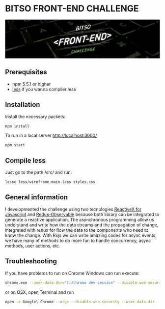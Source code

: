 # BITSO FRONT-END CHALLENGE

![Front End Challenge Image](https://github.com/bitsoex/front-end-challenge/blob/master/bann_bfec.jpg)


## Prerequisites

- npm 5.5.1 or higher
- [less](https://github.com/less/less.js) if you wanna compiler less
## Installation


Install the necessary packets:

```bash
npm install
```

To run in a local server [http://localhost:3000/](http://localhost:3000/)

```bash
npm start
```

## Compile less
Just go to the path /src/ and run:

```bash
lessc less/wireframe.main.less styles.css
```

## General information
I developmented the challenge using two tecnologies [ReactiveX for Javascript][rxjs] and [Redux-Observable][rdx] because both library can be integrated to generate a reactive application. The asynchronous programming allow us understand and write how the data streams and the propagation of change, integrated with redux for flow the data to the components who need to know the change.
With Rxjs we can write amazing codes for async events, we have many of methods to do more fun to handle concurrency, async methods, user actions, etc.






## Troubleshooting
If you have problems to run on Chrome Windows can run execute:

```bash
chrome.exe --user-data-dir="C:/Chrome dev session" --disable-web-security
```

or on OSX, open Terminal and run
```bash
open -a Google\ Chrome --args --disable-web-security --user-data-dir
```



[rdx]: https://github.com/reduxjs/redux
[rxjs]: http://reactivex.io/intro.html